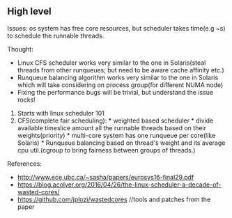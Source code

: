 ## High level

Issues: os system has free core resources, but scheduler takes time(e.g ~s) to schedule the runnable threads.

Thought:
* Linux CFS scheduler works very similar to the one in Solaris(steal threads from other runqueues; but need to be aware cache affinity etc.)
* Runqueue balancing algorithm works very similar to the one in Solaris which will take considering on process group(for different NUMA node)
* Fixing the performance bugs will be trivial, but understand the issue rocks!

1. Starts with linux scheduler 101
  1. CFS(complete fair scheduling):
    * weighted based scheduler
    * divide available timeslice amount all the runnable threads based on their weights(priority)
    * multi-core system has one runqueue per core(like Solaris)
    * Runqueue balancing based on thread's weight and its average cpu util.(cgroup to bring fairness between groups of threads.)

References:
- http://www.ece.ubc.ca/~sasha/papers/eurosys16-final29.pdf
- https://blog.acolyer.org/2016/04/26/the-linux-scheduler-a-decade-of-wasted-cores/
- https://github.com/jplozi/wastedcores //tools and patches from the paper
